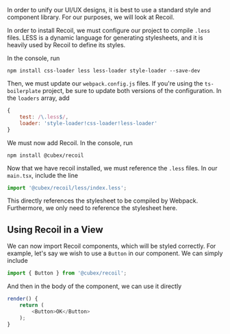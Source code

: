 In order to unify our UI/UX designs, it is best to use a standard style and component library.  For our purposes, we will look at Recoil.

In order to install Recoil, we must configure our project to compile `.less` files.  LESS is a dynamic language for generating stylesheets, and it is heavily used by Recoil to define its styles.

In the console, run

    npm install css-loader less less-loader style-loader --save-dev

Then, we must update our `webpack.config.js` files.  If you're using the `ts-boilerplate` project, be sure to update both versions of the configuration.  In the `loaders` array, add

```` JavaScript
{
    test: /\.less$/,
    loader: 'style-loader!css-loader!less-loader'
}
````

We must now add Recoil.  In the console, run

    npm install @cubex/recoil

Now that we have recoil installed, we must reference the `.less` files.  In our `main.tsx`, include the line

```` TypeScript
import '@cubex/recoil/less/index.less';
````

This directly references the stylesheet to be compiled by Webpack.  Furthermore, we only need to reference the stylesheet here.

## Using Recoil in a View

We can now import Recoil components, which will be styled correctly.  For example, let's say we wish to use a `Button` in our component.  We can simply include

```` TypeScript
import { Button } from '@cubex/recoil';
````

And then in the body of the component, we can use it directly

```` TypeScript
render() {
    return (
        <Button>OK</Button>
    );
}
````
